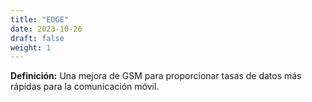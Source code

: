 ```yaml
---
title: "EDGE"
date: 2023-10-26
draft: false
weight: 1
---
```


**Definición:** Una mejora de GSM para proporcionar tasas de datos más rápidas para la comunicación móvil.
